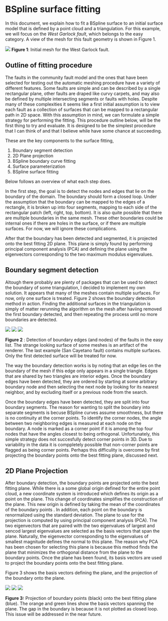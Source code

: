 # BSpline surface fitting
In this document, we explain how to fit a BSpline surface to an initial surface
model that is defined by a point cloud and a triangulation. For this example, we
will focus on the *West Garlock fault*, which belongs to the easy
category. A view of the mesh for this fault geometry is shown in Figure 1.

![](figures/west_garlock_initial.png)
**Figure 1**: Initial mesh for the West Garlock fault.



## Outline of fitting procedure
The faults in the community fault model and the ones that have been selected for
testing out the automatic meshing procedure have a variety of different
features. Some faults are simple and can be described by a single rectangular
plane, other faults are draped like curvy carpets, and may also be defined by
multiple intersecting segments or faults with holes. Despite many of these
complexities it seems like a first initial assumption is to view each fault as a
collection of surfaces that can be mapped to a rectangular path in 2D space.
With this assumption in mind, we can formulate a simple strategy for performing
the fitting. This procedure outline below, will be the first thing to try and
evaluate. It is designed to be the simplest procedure that I can think of and 
that I believe while have some chance at succeeding. 

These are the key components to the surface fitting, 

1. Boundary segment detection
2. 2D Plane projection
3. BSpline boundary curve fitting
4. Surface parameterization
5. BSpline surface fitting

Below follows an overview of what each step does.

In the first step, the goal is to detect the nodes and edges that lie on the
boundary of the domain. The boundary should form a closed loop. Under the
assumption that the boundary can be mapped to the edges of a rectangle, it is
broken up into four segments, mapping to each side of the rectangular patch
(left, right, top, bottom). It is also quite possible that there are multiple
boundaries in the same mesh. These other boundaries could be internal ones if
there are holes in the surface, or if there are multiple surfaces. For now, we
will ignore these complications.

After that the boundary has been detected and segmented, it is projected onto
the best fitting 2D plane. This plane is simply found by performing principal
component analysis (PCA) and defining the plane using the eigenvectors
corresponding to the two maximum modulus eigenvalues.

## Boundary segment detection
Altough there probably are plenty of packages that can be used to detect the
boundary of some triangulation, I decided to implement my own solution. It
appears that many of the meshes contain multiple surfaces. For now, only one
surface is treated. Figure 2 shows the boundary detection method in action. Finding the additional surfaces in the
triangulation is simply of matter rerunning the algorithm on the mesh after haviing removed the first boundary detected,
and then repeating the process until no more boundaries are detected.


![](figures/PNRA-CRSF-USAV-Fontana_Seismicity_lineament-CFM1_boundary.png)
![](figures/GRFS-GRFZ-WEST-Garlock_fault-CFM5_boundary.png)
![](figures/WTRA-NCVS-VNTB-Southern_San_Cayetano_fault-steep-JHAP-CFM5_boundary.png)

**Figure 2** : Detection of boundary edges (and nodes) of the faults in the easy
list. The strange looking surface of some meshes is an artifact of the
renderer. The last example (San Cayetano fault) contains multiple surfaces. Only
the first detected surface will be treated for now.

The way the boundary detection works is by noting that an edge lies on the
boundary of the mesh if this edge only appears in a single triangle. Edges that
are shared by two triangles are interior edges. Once the boundary edges have
been detected, they are ordered by starting at some arbitrary boundary node and
then selecting the next node by looking for its nearest neighbor, and by
excluding itself or a previous node from the search. 

Once the boundary edges have been detected, they are split into four boundary
segments. The reason for wanting to split the boundary into separate segments is becuse BSpline curves assume
smoothness, but there is no continuity at the corner points. To identify the corner nodes, the angle between two neighboring edges
is measured at each node on the boundary. A node is marked as a corner point if it
is among the top four nodes that have the angles closest to being orthogonal. Unfortunately, this simple strategy does
not succesfully detect corner points in 3D. Due to variability in the data it is comppletely possible that non-corner
points are flagged as being corner points. Perhaps this difficulity is overcome by first projecting the boundary points
onto the best fitting plane, discussed next.

## 2D Plane Projection
After boundary detection, the boundary points are projected onto the best fitting plane. While there is a some global origin
defined for the entire point cloud, a new coordinate system is introduced which defines its origin as a point on the plane. This change of coordinates simplifies the construction of the plane.
This new origin is defined by taking the mean of the coordinates of the boundary points . In addition, each point on the
boundary is
renormalized using the standard deviation. The plane to use for the projection is computed by using principal component
analysis (PCA). The two eigenvectors that are paired with the two eigenvalues of largest and sencod largest eigenvalues are
selected as the basis vectors that span the plane. Naturally, the eigenvector corresponding to the eigenvalues of
smallest magnitude defines the normal to this plane. The reason why PCA has been chosen for selecting this plane is
because this method finds the plane that minimizes the orthogonal distance from the plane to the boundary points. Once the plane has been found, its basis vectors are used to project the boundary points onto the best fitting plane.

Figure 3 shows the basis vectors defining the plane, and the projection of the boundary onto the plane.

![](figures/PNRA-CRSF-USAV-Fontana_Seismicity_lineament-CFM1_projection.png) 
![](figures/GRFS-GRFZ-WEST-Garlock_fault-CFM5_projection.png)
![](figures/WTRA-NCVS-VNTB-Southern_San_Cayetano_fault-steep-JHAP-CFM5_projection.png)

**Figure 3:** Projection of boundary points (black) onto the best fitting plane (blue). The orange and green lines show
the basis vectors spanning the plane. The gap in the boundary is because it is not plotted as closed loop. This issue
will be addressed in the near future. 
